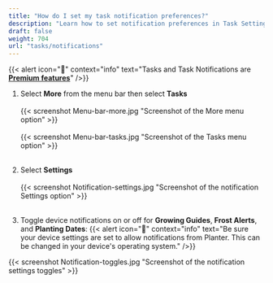 ```yaml
---
title: "How do I set my task notification preferences?"
description: "Learn how to set notification preferences in Task Settings"
draft: false
weight: 704
url: "tasks/notifications"
---
```

{{< alert icon="💸" context="info" text="Tasks and Task Notifications are [**Premium features**](../../account/premium-subscription)" />}}

1. Select **More** from the menu bar then select **Tasks**<br /><br />
{{< screenshot Menu-bar-more.jpg "Screenshot of the More menu option" >}}<br /><br />
{{< screenshot Menu-bar-tasks.jpg "Screenshot of the Tasks menu option" >}}<br /><br />

2. Select **Settings**<br /><br />
{{< screenshot Notification-settings.jpg "Screenshot of the notification Settings option" >}}<br /><br />

3. Toggle device notifications on or off for **Growing Guides**, **Frost Alerts**, and **Planting Dates**:
{{< alert icon="🥬" context="info" text="Be sure your device settings are set to allow notifications from Planter. This can be changed in your device's operating system." />}}

{{< screenshot Notification-toggles.jpg "Screenshot of the notification settings toggles" >}}
